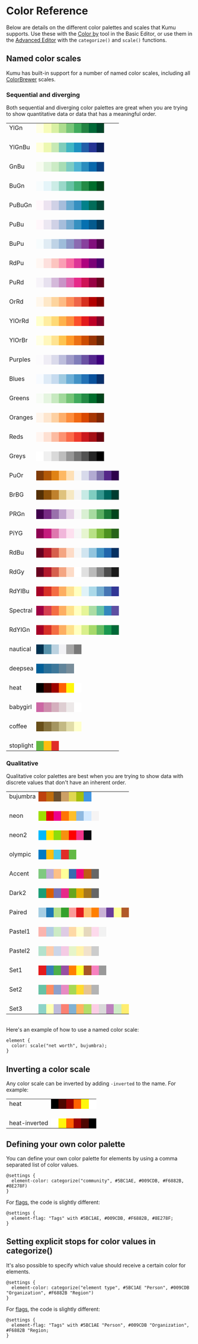 # Color Reference

Below are details on the different color palettes and scales that Kumu supports. Use these with the [Color by](/guides/decorate.md#color-by) tool in the Basic Editor, or use them in the [Advanced Editor](/guides/decorate.md#decorate-in-the-advanced-editor) with the `categorize()` and `scale()` functions.

## Named color scales
Kumu has built-in support for a number of named color scales, including all [ColorBrewer](http://bl.ocks.org/mbostock/5577023) scales.

### Sequential and diverging
Both sequential and diverging color palettes are great when you are trying to show quantitative data or data that has a meaningful order.

<div class="color-scale">
<table class="table">
  <tbody>
  <tr>
  <td>YlGn</td><td style="background: rgb(255, 255, 229);">&nbsp;</td>
  <td style="background: rgb(247, 252, 185);">&nbsp;</td>
  <td style="background: rgb(217, 240, 163);">&nbsp;</td>
  <td style="background: rgb(173, 221, 142);">&nbsp;</td>
  <td style="background: rgb(120, 198, 121);">&nbsp;</td>
  <td style="background: rgb(65, 171, 93);">&nbsp;</td>
  <td style="background: rgb(35, 132, 67);">&nbsp;</td>
  <td style="background: rgb(0, 104, 55);">&nbsp;</td>
  <td style="background: rgb(0, 69, 41);">&nbsp;</td>
  </tr>
      <tr class="spacer"><td>&nbsp;</td></tr>
  <tr>
  <td>YlGnBu</td><td style="background: rgb(255, 255, 217);">&nbsp;</td>
  <td style="background: rgb(237, 248, 177);">&nbsp;</td>
  <td style="background: rgb(199, 233, 180);">&nbsp;</td>
  <td style="background: rgb(127, 205, 187);">&nbsp;</td>
  <td style="background: rgb(65, 182, 196);">&nbsp;</td>
  <td style="background: rgb(29, 145, 192);">&nbsp;</td>
  <td style="background: rgb(34, 94, 168);">&nbsp;</td>
  <td style="background: rgb(37, 52, 148);">&nbsp;</td>
  <td style="background: rgb(8, 29, 88);">&nbsp;</td>
  </tr>
      <tr class="spacer"><td>&nbsp;</td></tr>
  <tr>
  <td>GnBu</td><td style="background: rgb(247, 252, 240);">&nbsp;</td>
  <td style="background: rgb(224, 243, 219);">&nbsp;</td>
  <td style="background: rgb(204, 235, 197);">&nbsp;</td>
  <td style="background: rgb(168, 221, 181);">&nbsp;</td>
  <td style="background: rgb(123, 204, 196);">&nbsp;</td>
  <td style="background: rgb(78, 179, 211);">&nbsp;</td>
  <td style="background: rgb(43, 140, 190);">&nbsp;</td>
  <td style="background: rgb(8, 104, 172);">&nbsp;</td>
  <td style="background: rgb(8, 64, 129);">&nbsp;</td>
  </tr>
      <tr class="spacer"><td>&nbsp;</td></tr>
  <tr>
  <td>BuGn</td><td style="background: rgb(247, 252, 253);">&nbsp;</td>
  <td style="background: rgb(229, 245, 249);">&nbsp;</td>
  <td style="background: rgb(204, 236, 230);">&nbsp;</td>
  <td style="background: rgb(153, 216, 201);">&nbsp;</td>
  <td style="background: rgb(102, 194, 164);">&nbsp;</td>
  <td style="background: rgb(65, 174, 118);">&nbsp;</td>
  <td style="background: rgb(35, 139, 69);">&nbsp;</td>
  <td style="background: rgb(0, 109, 44);">&nbsp;</td>
  <td style="background: rgb(0, 68, 27);">&nbsp;</td>
  </tr>
      <tr class="spacer"><td>&nbsp;</td></tr>
  <tr>
  <td>PuBuGn</td><td style="background: rgb(255, 247, 251);">&nbsp;</td>
  <td style="background: rgb(236, 226, 240);">&nbsp;</td>
  <td style="background: rgb(208, 209, 230);">&nbsp;</td>
  <td style="background: rgb(166, 189, 219);">&nbsp;</td>
  <td style="background: rgb(103, 169, 207);">&nbsp;</td>
  <td style="background: rgb(54, 144, 192);">&nbsp;</td>
  <td style="background: rgb(2, 129, 138);">&nbsp;</td>
  <td style="background: rgb(1, 108, 89);">&nbsp;</td>
  <td style="background: rgb(1, 70, 54);">&nbsp;</td>
  </tr>
      <tr class="spacer"><td>&nbsp;</td></tr>
  <tr>
  <td>PuBu</td><td style="background: rgb(255, 247, 251);">&nbsp;</td>
  <td style="background: rgb(236, 231, 242);">&nbsp;</td>
  <td style="background: rgb(208, 209, 230);">&nbsp;</td>
  <td style="background: rgb(166, 189, 219);">&nbsp;</td>
  <td style="background: rgb(116, 169, 207);">&nbsp;</td>
  <td style="background: rgb(54, 144, 192);">&nbsp;</td>
  <td style="background: rgb(5, 112, 176);">&nbsp;</td>
  <td style="background: rgb(4, 90, 141);">&nbsp;</td>
  <td style="background: rgb(2, 56, 88);">&nbsp;</td>
  </tr>
      <tr class="spacer"><td>&nbsp;</td></tr>
  <tr>
  <td>BuPu</td><td style="background: rgb(247, 252, 253);">&nbsp;</td>
  <td style="background: rgb(224, 236, 244);">&nbsp;</td>
  <td style="background: rgb(191, 211, 230);">&nbsp;</td>
  <td style="background: rgb(158, 188, 218);">&nbsp;</td>
  <td style="background: rgb(140, 150, 198);">&nbsp;</td>
  <td style="background: rgb(140, 107, 177);">&nbsp;</td>
  <td style="background: rgb(136, 65, 157);">&nbsp;</td>
  <td style="background: rgb(129, 15, 124);">&nbsp;</td>
  <td style="background: rgb(77, 0, 75);">&nbsp;</td>
  </tr>
      <tr class="spacer"><td>&nbsp;</td></tr>
  <tr>
  <td>RdPu</td><td style="background: rgb(255, 247, 243);">&nbsp;</td>
  <td style="background: rgb(253, 224, 221);">&nbsp;</td>
  <td style="background: rgb(252, 197, 192);">&nbsp;</td>
  <td style="background: rgb(250, 159, 181);">&nbsp;</td>
  <td style="background: rgb(247, 104, 161);">&nbsp;</td>
  <td style="background: rgb(221, 52, 151);">&nbsp;</td>
  <td style="background: rgb(174, 1, 126);">&nbsp;</td>
  <td style="background: rgb(122, 1, 119);">&nbsp;</td>
  <td style="background: rgb(73, 0, 106);">&nbsp;</td>
  </tr>
      <tr class="spacer"><td>&nbsp;</td></tr>
  <tr>
  <td>PuRd</td><td style="background: rgb(247, 244, 249);">&nbsp;</td>
  <td style="background: rgb(231, 225, 239);">&nbsp;</td>
  <td style="background: rgb(212, 185, 218);">&nbsp;</td>
  <td style="background: rgb(201, 148, 199);">&nbsp;</td>
  <td style="background: rgb(223, 101, 176);">&nbsp;</td>
  <td style="background: rgb(231, 41, 138);">&nbsp;</td>
  <td style="background: rgb(206, 18, 86);">&nbsp;</td>
  <td style="background: rgb(152, 0, 67);">&nbsp;</td>
  <td style="background: rgb(103, 0, 31);">&nbsp;</td>
  </tr>
      <tr class="spacer"><td>&nbsp;</td></tr>
  <tr>
  <td>OrRd</td><td style="background: rgb(255, 247, 236);">&nbsp;</td>
  <td style="background: rgb(254, 232, 200);">&nbsp;</td>
  <td style="background: rgb(253, 212, 158);">&nbsp;</td>
  <td style="background: rgb(253, 187, 132);">&nbsp;</td>
  <td style="background: rgb(252, 141, 89);">&nbsp;</td>
  <td style="background: rgb(239, 101, 72);">&nbsp;</td>
  <td style="background: rgb(215, 48, 31);">&nbsp;</td>
  <td style="background: rgb(179, 0, 0);">&nbsp;</td>
  <td style="background: rgb(127, 0, 0);">&nbsp;</td>
  </tr>
      <tr class="spacer"><td>&nbsp;</td></tr>
  <tr>
  <td>YlOrRd</td><td style="background: rgb(255, 255, 204);">&nbsp;</td>
  <td style="background: rgb(255, 237, 160);">&nbsp;</td>
  <td style="background: rgb(254, 217, 118);">&nbsp;</td>
  <td style="background: rgb(254, 178, 76);">&nbsp;</td>
  <td style="background: rgb(253, 141, 60);">&nbsp;</td>
  <td style="background: rgb(252, 78, 42);">&nbsp;</td>
  <td style="background: rgb(227, 26, 28);">&nbsp;</td>
  <td style="background: rgb(189, 0, 38);">&nbsp;</td>
  <td style="background: rgb(128, 0, 38);">&nbsp;</td>
  </tr>
      <tr class="spacer"><td>&nbsp;</td></tr>
  <tr>
  <td>YlOrBr</td><td style="background: rgb(255, 255, 229);">&nbsp;</td>
  <td style="background: rgb(255, 247, 188);">&nbsp;</td>
  <td style="background: rgb(254, 227, 145);">&nbsp;</td>
  <td style="background: rgb(254, 196, 79);">&nbsp;</td>
  <td style="background: rgb(254, 153, 41);">&nbsp;</td>
  <td style="background: rgb(236, 112, 20);">&nbsp;</td>
  <td style="background: rgb(204, 76, 2);">&nbsp;</td>
  <td style="background: rgb(153, 52, 4);">&nbsp;</td>
  <td style="background: rgb(102, 37, 6);">&nbsp;</td>
  </tr>
      <tr class="spacer"><td>&nbsp;</td></tr>
  <tr>
  <td>Purples</td><td style="background: rgb(252, 251, 253);">&nbsp;</td>
  <td style="background: rgb(239, 237, 245);">&nbsp;</td>
  <td style="background: rgb(218, 218, 235);">&nbsp;</td>
  <td style="background: rgb(188, 189, 220);">&nbsp;</td>
  <td style="background: rgb(158, 154, 200);">&nbsp;</td>
  <td style="background: rgb(128, 125, 186);">&nbsp;</td>
  <td style="background: rgb(106, 81, 163);">&nbsp;</td>
  <td style="background: rgb(84, 39, 143);">&nbsp;</td>
  <td style="background: rgb(63, 0, 125);">&nbsp;</td>
  </tr>
      <tr class="spacer"><td>&nbsp;</td></tr>
  <tr>
  <td>Blues</td><td style="background: rgb(247, 251, 255);">&nbsp;</td>
  <td style="background: rgb(222, 235, 247);">&nbsp;</td>
  <td style="background: rgb(198, 219, 239);">&nbsp;</td>
  <td style="background: rgb(158, 202, 225);">&nbsp;</td>
  <td style="background: rgb(107, 174, 214);">&nbsp;</td>
  <td style="background: rgb(66, 146, 198);">&nbsp;</td>
  <td style="background: rgb(33, 113, 181);">&nbsp;</td>
  <td style="background: rgb(8, 81, 156);">&nbsp;</td>
  <td style="background: rgb(8, 48, 107);">&nbsp;</td>
  </tr>
      <tr class="spacer"><td>&nbsp;</td></tr>
  <tr>
  <td>Greens</td><td style="background: rgb(247, 252, 245);">&nbsp;</td>
  <td style="background: rgb(229, 245, 224);">&nbsp;</td>
  <td style="background: rgb(199, 233, 192);">&nbsp;</td>
  <td style="background: rgb(161, 217, 155);">&nbsp;</td>
  <td style="background: rgb(116, 196, 118);">&nbsp;</td>
  <td style="background: rgb(65, 171, 93);">&nbsp;</td>
  <td style="background: rgb(35, 139, 69);">&nbsp;</td>
  <td style="background: rgb(0, 109, 44);">&nbsp;</td>
  <td style="background: rgb(0, 68, 27);">&nbsp;</td>
  </tr>
      <tr class="spacer"><td>&nbsp;</td></tr>
  <tr>
  <td>Oranges</td><td style="background: rgb(255, 245, 235);">&nbsp;</td>
  <td style="background: rgb(254, 230, 206);">&nbsp;</td>
  <td style="background: rgb(253, 208, 162);">&nbsp;</td>
  <td style="background: rgb(253, 174, 107);">&nbsp;</td>
  <td style="background: rgb(253, 141, 60);">&nbsp;</td>
  <td style="background: rgb(241, 105, 19);">&nbsp;</td>
  <td style="background: rgb(217, 72, 1);">&nbsp;</td>
  <td style="background: rgb(166, 54, 3);">&nbsp;</td>
  <td style="background: rgb(127, 39, 4);">&nbsp;</td>
  </tr>
      <tr class="spacer"><td>&nbsp;</td></tr>
  <tr>
  <td>Reds</td><td style="background: rgb(255, 245, 240);">&nbsp;</td>
  <td style="background: rgb(254, 224, 210);">&nbsp;</td>
  <td style="background: rgb(252, 187, 161);">&nbsp;</td>
  <td style="background: rgb(252, 146, 114);">&nbsp;</td>
  <td style="background: rgb(251, 106, 74);">&nbsp;</td>
  <td style="background: rgb(239, 59, 44);">&nbsp;</td>
  <td style="background: rgb(203, 24, 29);">&nbsp;</td>
  <td style="background: rgb(165, 15, 21);">&nbsp;</td>
  <td style="background: rgb(103, 0, 13);">&nbsp;</td>
  </tr>
      <tr class="spacer"><td>&nbsp;</td></tr>
  <tr>
  <td>Greys</td><td style="background: rgb(255, 255, 255);">&nbsp;</td>
  <td style="background: rgb(240, 240, 240);">&nbsp;</td>
  <td style="background: rgb(217, 217, 217);">&nbsp;</td>
  <td style="background: rgb(189, 189, 189);">&nbsp;</td>
  <td style="background: rgb(150, 150, 150);">&nbsp;</td>
  <td style="background: rgb(115, 115, 115);">&nbsp;</td>
  <td style="background: rgb(82, 82, 82);">&nbsp;</td>
  <td style="background: rgb(37, 37, 37);">&nbsp;</td>
  <td style="background: rgb(0, 0, 0);">&nbsp;</td>
  </tr>
  <tr class="spacer"><td>&nbsp;</td></tr>
  <tr>
  <td>PuOr</td><td style="background: rgb(127, 59, 8);">&nbsp;</td>
  <td style="background: rgb(179, 88, 6);">&nbsp;</td>
  <td style="background: rgb(224, 130, 20);">&nbsp;</td>
  <td style="background: rgb(253, 184, 99);">&nbsp;</td>
  <td style="background: rgb(254, 224, 182);">&nbsp;</td>
  <td style="background: rgb(247, 247, 247);">&nbsp;</td>
  <td style="background: rgb(216, 218, 235);">&nbsp;</td>
  <td style="background: rgb(178, 171, 210);">&nbsp;</td>
  <td style="background: rgb(128, 115, 172);">&nbsp;</td>
  <td style="background: rgb(84, 39, 136);">&nbsp;</td>
  <td style="background: rgb(45, 0, 75);">&nbsp;</td>
  </tr>
  <tr class="spacer"><td>&nbsp;</td></tr>
  <tr>
  <td>BrBG</td><td style="background: rgb(84, 48, 5);">&nbsp;</td>
  <td style="background: rgb(140, 81, 10);">&nbsp;</td>
  <td style="background: rgb(191, 129, 45);">&nbsp;</td>
  <td style="background: rgb(223, 194, 125);">&nbsp;</td>
  <td style="background: rgb(246, 232, 195);">&nbsp;</td>
  <td style="background: rgb(245, 245, 245);">&nbsp;</td>
  <td style="background: rgb(199, 234, 229);">&nbsp;</td>
  <td style="background: rgb(128, 205, 193);">&nbsp;</td>
  <td style="background: rgb(53, 151, 143);">&nbsp;</td>
  <td style="background: rgb(1, 102, 94);">&nbsp;</td>
  <td style="background: rgb(0, 60, 48);">&nbsp;</td>
  </tr>
  <tr class="spacer"><td>&nbsp;</td></tr>
  <tr>
  <td>PRGn</td><td style="background: rgb(64, 0, 75);">&nbsp;</td>
  <td style="background: rgb(118, 42, 131);">&nbsp;</td>
  <td style="background: rgb(153, 112, 171);">&nbsp;</td>
  <td style="background: rgb(194, 165, 207);">&nbsp;</td>
  <td style="background: rgb(231, 212, 232);">&nbsp;</td>
  <td style="background: rgb(247, 247, 247);">&nbsp;</td>
  <td style="background: rgb(217, 240, 211);">&nbsp;</td>
  <td style="background: rgb(166, 219, 160);">&nbsp;</td>
  <td style="background: rgb(90, 174, 97);">&nbsp;</td>
  <td style="background: rgb(27, 120, 55);">&nbsp;</td>
  <td style="background: rgb(0, 68, 27);">&nbsp;</td>
  </tr>
  <tr class="spacer"><td>&nbsp;</td></tr>
  <tr>
  <td>PiYG</td><td style="background: rgb(142, 1, 82);">&nbsp;</td>
  <td style="background: rgb(197, 27, 125);">&nbsp;</td>
  <td style="background: rgb(222, 119, 174);">&nbsp;</td>
  <td style="background: rgb(241, 182, 218);">&nbsp;</td>
  <td style="background: rgb(253, 224, 239);">&nbsp;</td>
  <td style="background: rgb(247, 247, 247);">&nbsp;</td>
  <td style="background: rgb(230, 245, 208);">&nbsp;</td>
  <td style="background: rgb(184, 225, 134);">&nbsp;</td>
  <td style="background: rgb(127, 188, 65);">&nbsp;</td>
  <td style="background: rgb(77, 146, 33);">&nbsp;</td>
  <td style="background: rgb(39, 100, 25);">&nbsp;</td>
  </tr>
  <tr class="spacer"><td>&nbsp;</td></tr>
  <tr>
  <td>RdBu</td><td style="background: rgb(103, 0, 31);">&nbsp;</td>
  <td style="background: rgb(178, 24, 43);">&nbsp;</td>
  <td style="background: rgb(214, 96, 77);">&nbsp;</td>
  <td style="background: rgb(244, 165, 130);">&nbsp;</td>
  <td style="background: rgb(253, 219, 199);">&nbsp;</td>
  <td style="background: rgb(247, 247, 247);">&nbsp;</td>
  <td style="background: rgb(209, 229, 240);">&nbsp;</td>
  <td style="background: rgb(146, 197, 222);">&nbsp;</td>
  <td style="background: rgb(67, 147, 195);">&nbsp;</td>
  <td style="background: rgb(33, 102, 172);">&nbsp;</td>
  <td style="background: rgb(5, 48, 97);">&nbsp;</td>
  </tr>
  <tr class="spacer"><td>&nbsp;</td></tr>
  <tr>
  <td>RdGy</td><td style="background: rgb(103, 0, 31);">&nbsp;</td>
  <td style="background: rgb(178, 24, 43);">&nbsp;</td>
  <td style="background: rgb(214, 96, 77);">&nbsp;</td>
  <td style="background: rgb(244, 165, 130);">&nbsp;</td>
  <td style="background: rgb(253, 219, 199);">&nbsp;</td>
  <td style="background: rgb(255, 255, 255);">&nbsp;</td>
  <td style="background: rgb(224, 224, 224);">&nbsp;</td>
  <td style="background: rgb(186, 186, 186);">&nbsp;</td>
  <td style="background: rgb(135, 135, 135);">&nbsp;</td>
  <td style="background: rgb(77, 77, 77);">&nbsp;</td>
  <td style="background: rgb(26, 26, 26);">&nbsp;</td>
  </tr>
  <tr class="spacer"><td>&nbsp;</td></tr>
  <tr>
  <td>RdYlBu</td><td style="background: rgb(165, 0, 38);">&nbsp;</td>
  <td style="background: rgb(215, 48, 39);">&nbsp;</td>
  <td style="background: rgb(244, 109, 67);">&nbsp;</td>
  <td style="background: rgb(253, 174, 97);">&nbsp;</td>
  <td style="background: rgb(254, 224, 144);">&nbsp;</td>
  <td style="background: rgb(255, 255, 191);">&nbsp;</td>
  <td style="background: rgb(224, 243, 248);">&nbsp;</td>
  <td style="background: rgb(171, 217, 233);">&nbsp;</td>
  <td style="background: rgb(116, 173, 209);">&nbsp;</td>
  <td style="background: rgb(69, 117, 180);">&nbsp;</td>
  <td style="background: rgb(49, 54, 149);">&nbsp;</td>
  </tr>
  <tr class="spacer"><td>&nbsp;</td></tr>
  <tr>
  <td>Spectral</td><td style="background: rgb(158, 1, 66);">&nbsp;</td>
  <td style="background: rgb(213, 62, 79);">&nbsp;</td>
  <td style="background: rgb(244, 109, 67);">&nbsp;</td>
  <td style="background: rgb(253, 174, 97);">&nbsp;</td>
  <td style="background: rgb(254, 224, 139);">&nbsp;</td>
  <td style="background: rgb(255, 255, 191);">&nbsp;</td>
  <td style="background: rgb(230, 245, 152);">&nbsp;</td>
  <td style="background: rgb(171, 221, 164);">&nbsp;</td>
  <td style="background: rgb(102, 194, 165);">&nbsp;</td>
  <td style="background: rgb(50, 136, 189);">&nbsp;</td>
  <td style="background: rgb(94, 79, 162);">&nbsp;</td>
  </tr>
  <tr class="spacer"><td>&nbsp;</td></tr>
  <tr>
  <td>RdYlGn</td><td style="background: rgb(165, 0, 38);">&nbsp;</td>
  <td style="background: rgb(215, 48, 39);">&nbsp;</td>
  <td style="background: rgb(244, 109, 67);">&nbsp;</td>
  <td style="background: rgb(253, 174, 97);">&nbsp;</td>
  <td style="background: rgb(254, 224, 139);">&nbsp;</td>
  <td style="background: rgb(255, 255, 191);">&nbsp;</td>
  <td style="background: rgb(217, 239, 139);">&nbsp;</td>
  <td style="background: rgb(166, 217, 106);">&nbsp;</td>
  <td style="background: rgb(102, 189, 99);">&nbsp;</td>
  <td style="background: rgb(26, 152, 80);">&nbsp;</td>
  <td style="background: rgb(0, 104, 55);">&nbsp;</td>
  </tr>
  <tr class="spacer"><td>&nbsp;</td></tr>
    <tr>
      <td>nautical</td>
      <td style="background: #003250;">&nbsp;</td>
      <td style="background: #5893ac;">&nbsp;</td>
      <td style="background: #bbd2e0;">&nbsp;</td>
      <td style="background: #f2f2f5;">&nbsp;</td>
      <td style="background: #a7a7a7;">&nbsp;</td>
      <td style="background: #787878;">&nbsp;</td>
    </tr>
    <tr class="spacer"><td>&nbsp;</td></tr>
    <tr>
      <td>deepsea</td>
      <td style="background: #005F98;">&nbsp;</td>
      <td style="background: #296F98;">&nbsp;</td>
      <td style="background: #3C779A;">&nbsp;</td>
      <td style="background: #60849A;">&nbsp;</td>
      <td style="background: #788D9A;">&nbsp;</td>
    </tr>
    <tr class="spacer"><td>&nbsp;</td></tr>
    <tr>
      <td>heat</td>
      <td style="background: #000000;">&nbsp;</td>
      <td style="background: #4D0600;">&nbsp;</td>
      <td style="background: #9C0200;">&nbsp;</td>
      <td style="background: #FF6100;">&nbsp;</td>
      <td style="background: #FFF60B;">&nbsp;</td>
      <td style="background: #FFFFFF;">&nbsp;</td>
    </tr>
    <tr class="spacer"><td>&nbsp;</td></tr>
    <tr>
      <td>babygirl</td>
      <td style="background: #CC66A4;">&nbsp;</td>
      <td style="background: #CE8DAD;">&nbsp;</td>
      <td style="background: #D4AFBD;">&nbsp;</td>
      <td style="background: #DECED2;">&nbsp;</td>
      <td style="background: #EDE9E9;">&nbsp;</td>
      <td style="background: #FFFFFF;">&nbsp;</td>
    </tr>
    <tr class="spacer"><td>&nbsp;</td></tr>
    <tr>
      <td>coffee</td>
      <td style="background: #684F19;">&nbsp;</td>
      <td style="background: #86723D;">&nbsp;</td>
      <td style="background: #A49561;">&nbsp;</td>
      <td style="background: #C3B984;">&nbsp;</td>
      <td style="background: #E1DCA8;">&nbsp;</td>
      <td style="background: #FFFFCC;">&nbsp;</td>
    </tr>
    <tr class="spacer"><td>&nbsp;</td></tr>
    <tr>
      <td>stoplight</td>
      <td style="background: #62B944;">&nbsp;</td>
      <td style="background: #FDBE0F;">&nbsp;</td>
      <td style="background: #E02D28;">&nbsp;</td>
    </tr>
  </tbody>
</table>      
</div>

### Qualitative

Qualitative color palettes are best when you are trying to show data with discrete values that don't have an inherent order.

<div class="color-scale">
<table class="table">
  <tbody>
    <tr>
      <td>bujumbra</td>
      <td style="background: #BE420E;">&nbsp;</td>
      <td style="background: #BE6D0E;">&nbsp;</td>
      <td style="background: #6B4F2E;">&nbsp;</td>
      <td style="background: #CCA066;">&nbsp;</td>
      <td style="background: #E0D752;">&nbsp;</td>
      <td style="background: #A5BE0E;">&nbsp;</td>
      <td style="background: #4197E3;">&nbsp;</td>
    </tr>
    <tr class="spacer"><td>&nbsp;</td></tr>
    <tr>
      <td>neon</td>
      <td style="background: #9FDE00;">&nbsp;</td>
      <td style="background: #E7000C;">&nbsp;</td>
      <td style="background: #EC008C;">&nbsp;</td>
      <td style="background: #FF7404;">&nbsp;</td>
      <td style="background: #FFBE2A;">&nbsp;</td>
      <td style="background: #8FB9E1;">&nbsp;</td>
      <td style="background: #D5EAFF;">&nbsp;</td>
      <td style="background: #F6F4F4;">&nbsp;</td>
    </tr>
    <tr class="spacer"><td>&nbsp;</td></tr>
    <tr>
      <td>neon2</td>
      <td style="background: #00B9FC;">&nbsp;</td>
      <td style="background: #FEE300;">&nbsp;</td>
      <td style="background: #8EDC0C;">&nbsp;</td>
      <td style="background: #F69010;">&nbsp;</td>
      <td style="background: #FD0100;">&nbsp;</td>
      <td style="background: #F33389;">&nbsp;</td>
      <td style="background: #0B080F;">&nbsp;</td>
    </tr>
    <tr class="spacer"><td>&nbsp;</td></tr>
    <tr>
      <td>olympic</td>
      <td style="background: #007AC3;">&nbsp;</td>
      <td style="background: #FDBE0F;">&nbsp;</td>
      <td style="background: #4CC9E9;">&nbsp;</td>
      <td style="background: #E02D28;">&nbsp;</td>
      <td style="background: #62B944;">&nbsp;</td>
    </tr>
    <tr class="spacer"><td>&nbsp;</td></tr>
    <tr>
    <td>Accent</td><td style="background: rgb(127, 201, 127);">&nbsp;</td>
    <td style="background: rgb(190, 174, 212);">&nbsp;</td>
    <td style="background: rgb(253, 192, 134);">&nbsp;</td>
    <td style="background: rgb(255, 255, 153);">&nbsp;</td>
    <td style="background: rgb(56, 108, 176);">&nbsp;</td>
    <td style="background: rgb(240, 2, 127);">&nbsp;</td>
    <td style="background: rgb(191, 91, 23);">&nbsp;</td>
    <td style="background: rgb(102, 102, 102);">&nbsp;</td>
    </tr>
    <tr class="spacer"><td>&nbsp;</td></tr>
    <tr>
    <td>Dark2</td><td style="background: rgb(27, 158, 119);">&nbsp;</td>
    <td style="background: rgb(217, 95, 2);">&nbsp;</td>
    <td style="background: rgb(117, 112, 179);">&nbsp;</td>
    <td style="background: rgb(231, 41, 138);">&nbsp;</td>
    <td style="background: rgb(102, 166, 30);">&nbsp;</td>
    <td style="background: rgb(230, 171, 2);">&nbsp;</td>
    <td style="background: rgb(166, 118, 29);">&nbsp;</td>
    <td style="background: rgb(102, 102, 102);">&nbsp;</td>
    </tr>
    <tr class="spacer"><td>&nbsp;</td></tr>
    <tr>
    <td>Paired</td><td style="background: rgb(166, 206, 227);">&nbsp;</td>
    <td style="background: rgb(31, 120, 180);">&nbsp;</td>
    <td style="background: rgb(178, 223, 138);">&nbsp;</td>
    <td style="background: rgb(51, 160, 44);">&nbsp;</td>
    <td style="background: rgb(251, 154, 153);">&nbsp;</td>
    <td style="background: rgb(227, 26, 28);">&nbsp;</td>
    <td style="background: rgb(253, 191, 111);">&nbsp;</td>
    <td style="background: rgb(255, 127, 0);">&nbsp;</td>
    <td style="background: rgb(202, 178, 214);">&nbsp;</td>
    <td style="background: rgb(106, 61, 154);">&nbsp;</td>
    <td style="background: rgb(255, 255, 153);">&nbsp;</td>
    <td style="background: rgb(177, 89, 40);">&nbsp;</td>
    </tr>
    <tr class="spacer"><td>&nbsp;</td></tr>
    <tr>
    <td>Pastel1</td><td style="background: rgb(251, 180, 174);">&nbsp;</td>
    <td style="background: rgb(179, 205, 227);">&nbsp;</td>
    <td style="background: rgb(204, 235, 197);">&nbsp;</td>
    <td style="background: rgb(222, 203, 228);">&nbsp;</td>
    <td style="background: rgb(254, 217, 166);">&nbsp;</td>
    <td style="background: rgb(255, 255, 204);">&nbsp;</td>
    <td style="background: rgb(229, 216, 189);">&nbsp;</td>
    <td style="background: rgb(253, 218, 236);">&nbsp;</td>
    <td style="background: rgb(242, 242, 242);">&nbsp;</td>
    </tr>
    <tr class="spacer"><td>&nbsp;</td></tr>
    <tr>
    <td>Pastel2</td><td style="background: rgb(179, 226, 205);">&nbsp;</td>
    <td style="background: rgb(253, 205, 172);">&nbsp;</td>
    <td style="background: rgb(203, 213, 232);">&nbsp;</td>
    <td style="background: rgb(244, 202, 228);">&nbsp;</td>
    <td style="background: rgb(230, 245, 201);">&nbsp;</td>
    <td style="background: rgb(255, 242, 174);">&nbsp;</td>
    <td style="background: rgb(241, 226, 204);">&nbsp;</td>
    <td style="background: rgb(204, 204, 204);">&nbsp;</td>
    </tr>
    <tr class="spacer"><td>&nbsp;</td></tr>
    <tr>
    <td>Set1</td><td style="background: rgb(228, 26, 28);">&nbsp;</td>
    <td style="background: rgb(55, 126, 184);">&nbsp;</td>
    <td style="background: rgb(77, 175, 74);">&nbsp;</td>
    <td style="background: rgb(152, 78, 163);">&nbsp;</td>
    <td style="background: rgb(255, 127, 0);">&nbsp;</td>
    <td style="background: rgb(255, 255, 51);">&nbsp;</td>
    <td style="background: rgb(166, 86, 40);">&nbsp;</td>
    <td style="background: rgb(247, 129, 191);">&nbsp;</td>
    <td style="background: rgb(153, 153, 153);">&nbsp;</td>
    </tr>
    <tr class="spacer"><td>&nbsp;</td></tr>
    <tr>
    <td>Set2</td><td style="background: rgb(102, 194, 165);">&nbsp;</td>
    <td style="background: rgb(252, 141, 98);">&nbsp;</td>
    <td style="background: rgb(141, 160, 203);">&nbsp;</td>
    <td style="background: rgb(231, 138, 195);">&nbsp;</td>
    <td style="background: rgb(166, 216, 84);">&nbsp;</td>
    <td style="background: rgb(255, 217, 47);">&nbsp;</td>
    <td style="background: rgb(229, 196, 148);">&nbsp;</td>
    <td style="background: rgb(179, 179, 179);">&nbsp;</td>
    </tr>
    <tr class="spacer"><td>&nbsp;</td></tr>
    <tr>
    <td>Set3</td><td style="background: rgb(141, 211, 199);">&nbsp;</td>
    <td style="background: rgb(255, 255, 179);">&nbsp;</td>
    <td style="background: rgb(190, 186, 218);">&nbsp;</td>
    <td style="background: rgb(251, 128, 114);">&nbsp;</td>
    <td style="background: rgb(128, 177, 211);">&nbsp;</td>
    <td style="background: rgb(253, 180, 98);">&nbsp;</td>
    <td style="background: rgb(179, 222, 105);">&nbsp;</td>
    <td style="background: rgb(252, 205, 229);">&nbsp;</td>
    <td style="background: rgb(217, 217, 217);">&nbsp;</td>
    <td style="background: rgb(188, 128, 189);">&nbsp;</td>
    <td style="background: rgb(204, 235, 197);">&nbsp;</td>
    <td style="background: rgb(255, 237, 111);">&nbsp;</td>
    </tr>
  </tbody>
</table>      
</div>

<br />
Here's an example of how to use a named color scale:

```
element {
  color: scale("net worth", bujumbra);
}
```

## Inverting a color scale

Any color scale can be inverted by adding `-inverted` to the name. For example:

<div class="color-scale">
<table class="table">
  <tbody>
    <tr>
      <td>heat</td>
      <td style="background: #000000;">&nbsp;</td>
      <td style="background: #4D0600;">&nbsp;</td>
      <td style="background: #9C0200;">&nbsp;</td>
      <td style="background: #FF6100;">&nbsp;</td>
      <td style="background: #FFF60B;">&nbsp;</td>
      <td style="background: #FFFFFF;">&nbsp;</td>
    </tr>
    <tr class="spacer"><td>&nbsp;</td></tr>
    <tr>
      <td>heat-inverted</td>
      <td style="background: #FFFFFF;">&nbsp;</td>
      <td style="background: #FFF60B;">&nbsp;</td>
      <td style="background: #FF6100;">&nbsp;</td>
      <td style="background: #9C0200;">&nbsp;</td>
      <td style="background: #4D0600;">&nbsp;</td>
      <td style="background: #000000;">&nbsp;</td>
    </tr>
  </tbody>
</table>      
</div>

## Defining your own color palette

You can define your own color palette for elements by using a comma separated list of color values.

```
@settings {
  element-color: categorize("community", #5BC1AE, #009CDB, #F6882B, #8E278F)
}
```

For [flags](/guides/flags.html), the code is slightly different: 

```
@settings {
  element-flag: "Tags" with #5BC1AE, #009CDB, #F6882B, #8E278F;
}
```

## Setting explicit stops for color values in categorize()

It's also possible to specify which value should receive a certain color for elements.

```
@settings {
  element-color: categorize("element type", #5BC1AE "Person", #009CDB "Organization", #F6882B "Region")
}
```

For [flags](/guides/flags.html), the code is slightly different: 

```
@settings {
  element-flag: "Tags" with #5BC1AE "Person", #009CDB "Organization", #F6882B "Region;
}
```
